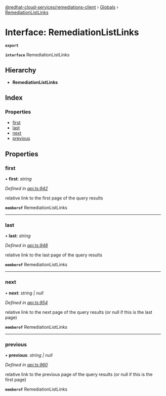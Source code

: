 [@redhat-cloud-services/remediations-client](../README.md) › [Globals](../globals.md) › [RemediationListLinks](remediationlistlinks.md)

# Interface: RemediationListLinks

**`export`** 

**`interface`** RemediationListLinks

## Hierarchy

* **RemediationListLinks**

## Index

### Properties

* [first](remediationlistlinks.md#first)
* [last](remediationlistlinks.md#last)
* [next](remediationlistlinks.md#next)
* [previous](remediationlistlinks.md#previous)

## Properties

###  first

• **first**: *string*

*Defined in [api.ts:942](https://github.com/RedHatInsights/javascript-clients/blob/master/packages/remediations/api.ts#L942)*

relative link to the first page of the query results

**`memberof`** RemediationListLinks

___

###  last

• **last**: *string*

*Defined in [api.ts:948](https://github.com/RedHatInsights/javascript-clients/blob/master/packages/remediations/api.ts#L948)*

relative link to the last page of the query results

**`memberof`** RemediationListLinks

___

###  next

• **next**: *string | null*

*Defined in [api.ts:954](https://github.com/RedHatInsights/javascript-clients/blob/master/packages/remediations/api.ts#L954)*

relative link to the next page of the query results (or null if this is the last page)

**`memberof`** RemediationListLinks

___

###  previous

• **previous**: *string | null*

*Defined in [api.ts:960](https://github.com/RedHatInsights/javascript-clients/blob/master/packages/remediations/api.ts#L960)*

relative link to the previous page of the query results (or null if this is the first page)

**`memberof`** RemediationListLinks
